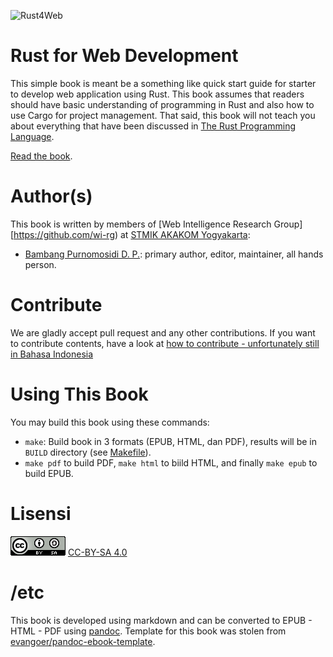 ![Rust4Web](images/conver.jpg)

# Rust for Web Development

This simple book is meant be a something like quick start guide for starter to develop web application using Rust. This book assumes that readers should have basic understanding of programming in Rust and also how to use Cargo for project management. That said, this book will not teach you about everything that have been discussed in [The Rust Programming Language](https://doc.rust-lang.org/book/).

[Read the book](contents.md).

# Author(s)

This book is written by members of [Web Intelligence Research Group][https://github.com/wi-rg) at [STMIK AKAKOM Yogyakarta](http://www.akakom.ac.id):

* [Bambang Purnomosidi D. P.](http://bpdp.xyz): primary author, editor, maintainer, all hands person.

# Contribute

We are gladly accept pull request and any other contributions. If you want to contribute contents, have a look at [how to contribute - unfortunately still in Bahasa Indonesia](https://github.com/wi-rg/articles/tree/master/kontribusi-repo)

# Using This Book

You may build this book using these commands:

* `make`: Build book in 3 formats (EPUB, HTML, dan PDF), results will be in `BUILD` directory (see [Makefile](Makefile)).
* `make pdf` to build PDF, `make html` to biild HTML, and finally `make epub` to build EPUB.

# Lisensi

![CC-BY-SA 4.0](images/cc-by-sa-4.png)
[CC-BY-SA 4.0](http://creativecommons.org/licenses/by-sa/4.0/)

# /etc

This book is developed using markdown and can be converted to EPUB - HTML - PDF using [pandoc](http://pandoc.org). Template for this book was stolen from [evangoer/pandoc-ebook-template](https://github.com/evangoer/pandoc-ebook-template).
